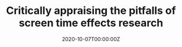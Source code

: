 ---
# abstract: 
author_notes:
- University of Tasmania, Launceston, Australia

authors:
- admin
date: "2020-10-07T00:00:00Z"
doi: "10.1177/0004867420963736"
featured: false
image:
#  caption: 'Image credit: [**SAGE Publishing **](https://journals.sagepub.com/na101/home/literatum/publisher/sage/journals/content/anpa/2023/anpa_57_1/anpa_57_1/20221222/anpa_57_1.largecover.png)'
  focal_point: ""
  preview_only: true
publication: Australian & New Zealand Journal of Psychiatry
#publication_short: In *ICW*
publication_types:
- "2"
publishDate: "2020-10-07T00:00:00Z"
#slides: example
#summary: xxx
tags: [Journal Article]
title: Critically appraising the pitfalls of screen time effects research
url_code: ""
url_dataset: ""
url_pdf: ""
url_poster: ""
url_project: ""
url_slides: ""
url_source: ""
url_video: ""
---